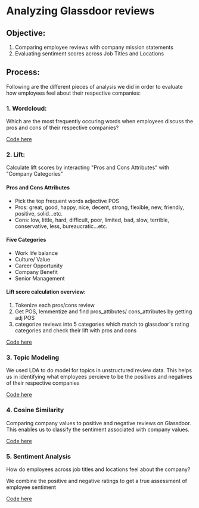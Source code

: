 # Analyzing Glassdoor reviews 

## Objective: 
1. Comparing employee reviews with company mission statements
2. Evaluating sentiment scores across Job Titles and Locations

## Process:
Following are the different pieces of analysis we did in order to evaluate how employees feel about their respective companies:

### 1. Wordcloud: 

Which are the most frequently occuring words when employees discuss the pros and cons of their respective companies?

[Code here](https://github.com/abhinaya08/text_analytics/blob/master/Project/1_wordcloud.ipynb)

### 2. Lift: 

Calculate lift scores by interacting "Pros and Cons Attributes" with "Company Categories"

#### Pros and Cons Attributes
* Pick the top frequent words adjective POS 
* Pros: great, good, happy, nice, decent, strong, flexible, new, friendly, positive, solid…etc.
* Cons: low, little, hard, difficult, poor, limited, bad, slow, terrible, conservative, less, bureaucratic…etc.

#### Five Categories
* Work life balance 
* Culture/ Value 
* Career Opportunity 
* Company Benefit 
* Senior Management 

#### Lift score calculation overview:
1. Tokenize each pros/cons review
2. Get POS, lemmentize and find pros_attibutes/ cons_attributes by getting adj POS
3. categorize reviews into 5 categories which match to glassdoor's rating categories and check their lift with pros and cons

[Code here](https://github.com/abhinaya08/text_analytics/blob/master/Project/2_Lift/)

### 3. Topic Modeling

We used LDA to do model for topics in unstructured review data. This helps us in identifying what employees percieve to be the positives and negatives of their respective companies

[Code here](https://github.com/abhinaya08/text_analytics/blob/master/Project/3_Topic%20Modeling.ipynb)

### 4. Cosine Similarity

Comparing company values to positive and negative reviews on Glassdoor. This enables us to classify the sentiment associated with company values. 

[Code here](https://github.com/abhinaya08/text_analytics/blob/master/Project/4_Sentiment%20and%20cosine%20similarity.ipynb)

### 5. Sentiment Analysis

How do employees across job titles and locations feel about the company?

We combine the positive and negative ratings to get a true assessment of employee sentiment

[Code here](https://github.com/abhinaya08/text_analytics/blob/master/Project/4_Sentiment%20and%20cosine%20similarity.ipynb)
